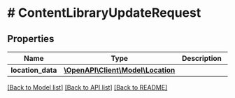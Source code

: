 # # ContentLibraryUpdateRequest

## Properties

Name | Type | Description | Notes
------------ | ------------- | ------------- | -------------
**location_data** | [**\OpenAPI\Client\Model\Location**](Location.md) |  | [optional]

[[Back to Model list]](../../README.md#models) [[Back to API list]](../../README.md#endpoints) [[Back to README]](../../README.md)
